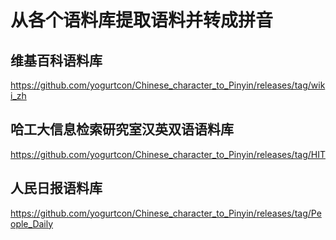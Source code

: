 # 从各个语料库提取语料并转成拼音

## 维基百科语料库

https://github.com/yogurtcon/Chinese_character_to_Pinyin/releases/tag/wiki_zh

## 哈工大信息检索研究室汉英双语语料库

https://github.com/yogurtcon/Chinese_character_to_Pinyin/releases/tag/HIT

## 人民日报语料库

https://github.com/yogurtcon/Chinese_character_to_Pinyin/releases/tag/People_Daily
